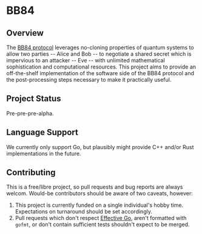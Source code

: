 # BB84

## Overview

The [BB84 protocol](https://arxiv.org/abs/1002.1237) leverages no-cloning
properties of quantum systems to allow two parties -- Alice and Bob -- to
negotiate a shared secret which is impervious to an attacker -- Eve -- with
unlimited mathematical sophistication and computational resources. This project
aims to provide an off-the-shelf implementation of the software side of the BB84
protocol and the post-processing steps necessary to make it practically useful.

## Project Status

Pre-pre-pre-alpha.

## Language Support

We currently only support Go, but plausibly might provide C++ and/or Rust
implementations in the future.

## Contributing

This is a free/libre project, so pull requests and bug reports are always
welcom. Would-be contributors should be aware of two caveats, however:

1. This project is currently funded on a single individual's hobby
   time. Expectations on turnaround should be set accordingly.
1. Pull requests which don't respect [Effective
   Go](https://golang.org/doc/effective_go), aren't formatted with `gofmt`, or
   don't contain sufficient tests shouldn't expect to be merged.
